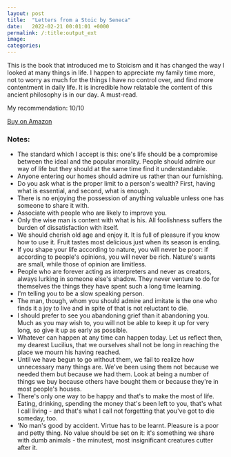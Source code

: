 ```yaml
---
layout: post
title:  "Letters from a Stoic by Seneca"
date:   2022-02-21 00:01:01 +0000
permalink: /:title:output_ext
image: 
categories: 
---
```


<p>This is the book that introduced me to Stoicism and it has changed the way I looked at many things in life. I happen to appreciate my family time more, not to worry as much for the things I have no control over, and find more contentment in daily life. It is incredible how relatable the content of this ancient philosophy is in our day. A must-read.</p>

<p>My recommendation: 10/10</p>
<a href="https://geni.us/Goz8?ref=oykun.com">Buy on Amazon</a>

<h3>Notes:</h3>
<ul>
<li>The standard which I accept is this: one's life should be a compromise between the ideal and the popular morality. People should admire our way of life but they should at the same time find it understandable.</li>

<li>Anyone entering our homes should admire us rather than our furnishing.</li>

<li>Do you ask what is the proper limit to a person's wealth? First, having what is essential, and second, what is enough.</li>

<li>There is no enjoying the possession of anything valuable unless one has someone to share it with.</li>

<li>Associate with people who are likely to improve you.</li>

<li>Only the wise man is content with what is his. All foolishness suffers the burden of dissatisfaction with itself.</li>

<li>We should cherish old age and enjoy it. It is full of pleasure if you know how to use it. Fruit tastes most delicious just when its season is ending.</li>

<li>If you shape your life according to nature, you will never be poor: if according to people's opinions, you will never be rich. Nature's wants are small, while those of opinion are limitless.</li>

<li>People who are forever acting as interpreters and never as creators, always lurking in someone else's shadow. They never venture to do for themselves the things they have spent such a long time learning.</li>

<li>I'm telling you to be a slow speaking person.</li>

<li>The man, though, whom you should admire and imitate is the one who finds it a joy to live and in spite of that is not reluctant to die.</li>

<li>I should prefer to see you abandoning grief than it abandoning you. Much as you may wish to, you will not be able to keep it up for very long, so give it up as early as possible.</li>

<li>Whatever can happen at any time can happen today. Let us reflect then, my dearest Lucilius, that we ourselves shall not be long in reaching the place we mourn his having reached.</li>

<li>Until we have begun to go without them, we fail to realize how unnecessary many things are. We've been using them not because we needed them but because we had them. Look at being a number of things we buy because others have bought them or because they're in most people's houses.</li>

<li>There's only one way to be happy and that's to make the most of life. Eating, drinking, spending the money that's been left to you, that's what I call living - and that's what I call not forgetting that you've got to die someday, too.</li>

<li>'No man's good by accident. Virtue has to be learnt. Pleasure is a poor and petty thing. No value should be set on it: it's something we share with dumb animals - the minutest, most insignificant creatures cutter after it.</li>
</ul>